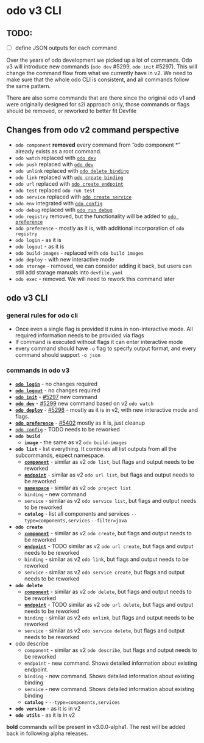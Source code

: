 # odo v3 CLI

## TODO:

- [ ] define JSON outputs for each command


Over the years of odo development we picked up a lot of commands.
Odo v3 will introduce new commands (`odo dev` #5299, `odo init` #5297).
This will change the command flow from what we currently have in v2. We need to make sure that the whole odo CLI is consistent, and all commands follow the same pattern.

There are also some commands that are there since the original odo v1 and were originally designed for s2i approach only, those commands or flags should be removed, or reworked to better fit Devfile

## Changes from odo v2 command perspective


- `odo component` **removed** every command from “odo component *” already exists as a root command.
- `odo watch` replaced with [`odo dev`](odo-v3-cli/odo-dev.md)
- `odo push`  replaced with [`odo dev`](odo-v3-cli/odo-dev.md)
- `odo unlink`  replaced with [`odo delete binding`](odo-v3-cli/odo-delete-binding.md)
- `odo link`  replaced with [`odo create binding`](odo-v3-cli/odo-create-binding.md)
- `odo url`  replaced with [`odo create endpoint`](odo-v3-cli/odo-create-endpoint.md)
- `odo test`  replaced `odo run test`
- `odo service`  replaced with [`odo create service`](odo-v3-cli/odo-create-service.md)
- `odo env` integrated with [`odo config`](odo-v3-cli/odo-config.md)
- `odo debug` replaced with [`odo run debug`](odo-v3-cli/odo-run-debug.md)
- `odo registry` removed, but the functionality will be added to [`odo preference`](odo-v3-cli/odo-preference.md)
- `odo preference` - mostly as it is, with additional incorporation of  `odo registry`
- `odo login` - as it is
- `odo logout` - as it is
- `odo build-images` - replaced with `odo build images`
- `odo deploy` - with new interactive mode
- `odo storage` -  removed, we can consider adding it back, but users can still add storage manuals into `devfile.yaml`
- `odo exec` -  removed. We will need to rework this command later




## odo v3 CLI

### general rules for odo cli

- Once even a single flag is provided it ruins in non-interactive mode. All required information needs to be provided via flags
- If command is executed without flags it can enter interactive mode
- every command should have `-o` flag to specify output format, and every command should support `-o json`

### commands in odo v3

- **[`odo login`](odo-v3-cli/odo-login-logout.md)** - no changes required
- **[`odo logout`](odo-v3-cli/odo-login-logout.md)** - no changes required
- **[`odo init`](odo-v3-cli/odo-init.md)** - [#5297](https://github.com/redhat-developer/odo/issues/5297) new command
- **[`odo dev`](odo-v3-cli/odo-dev.md)** - [#5299](https://github.com/redhat-developer/odo/issues/5299) new command based on v2 `odo watch`
- **[`odo deploy`](odo-v3-cli/odo-deploy.md)** - [#5298](https://github.com/redhat-developer/odo/issues/5298) - mostly as it is in v2, with new interactive mode and flags.
- **[`odo preference`](odo-v3-cli/odo-preference.md)** -  [#5402](https://github.com/redhat-developer/odo/issues/5402)
mostly as it is, just cleanup
- [`odo config`](odo-v3-cli/odo-config.md) - TODO needs to be reworked
- **`odo build`**
  - **`image`** - the same as v2 `odo build-images`
- **`odo list`** - list everything. It combines all list outputs from all the subcommands, expect namespace.
  - **[`component`](odo-v3-cli/odo-list-component.md)** - similar as v2 `odo list`, but flags and output needs to be reworked
  - **[`endpoint`](odo-v3-cli/odo-list-endpoint.md)** - similar as v2 `odo url list`, but flags and output needs to be reworked
  - **[`namespace`](odo-v3-cli/odo-list-namespace.md)** -  similar as v2 `odo project list`
  - `binding` - new command
  - `service` - similar as v2 `odo service list`, but flags and output needs to be reworked
  - **`catalog`** - list all components and services `--type=components,services`  `--filter=java`
- **`odo create`**
  - **[`component`](odo-v3-cli/odo-create-component.md)** - similar as v2 `odo create`, but flags and output needs to be reworked
  - **[`endpoint`](odo-v3-cli/odo-create-endpoint.md)** - TODO similar as v2 `odo url create`, but flags and output needs to be reworked
  - `binding` - similar as v2 `odo link`, but flags and output needs to be reworked
  - `service` - similar as v2 `odo service create`, but flags and output needs to be reworked
- **`odo delete`**
  - **[`component`](odo-v3-cli/odo-delete-component.md)** - similar as v2 `odo delete`, but flags and output needs to be reworked
  - **[`endpoint`](odo-v3-cli/odo-delete-endpoint.md)** - TODO similar as v2 `odo url delete`, but flags and output needs to be reworked
  - `binding`  - similar as v2 `odo unlink`, but flags and output needs to be reworked
  - `service` - similar as v2 `odo service delete`, but flags and output needs to be reworked
- odo describe
  - `component` - similar as v2 `odo describe`, but flags and output needs to be reworked
  - `endpoint` - new command. Shows detailed information about existing endpoint.
  - `binding` - new command. Shows detailed information about existing binding
  - `service` - new command.  Shows detailed information about existing binding
  - **`catalog`** - `--type=components,services`
- **`odo version`** - as it is in v2
- **`odo utils`** -  as it is in v2


**bold** commands will be present in v3.0.0-alpha1.
The rest will be added back in following alpha releases.


